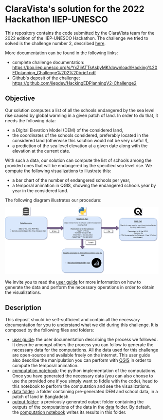 # ClaraVista's solution for the 2022 Hackathon IIEP-UNESCO

This repository contains the code submitted by the ClaraVista team for the 2022 edition of the IIEP-UNESCO Hackathon.
The challenge we tried to solved is the challenge number 2, described [here](https://box.iiep.unesco.org/s/YxZiiATTsAsbyMK/download/Hacking%20EDplanning_Challenge%202%20brief.pdf).

More documentation can be found in the following links:
- complete challenge documentation: https://box.iiep.unesco.org/s/YxZiiATTsAsbyMK/download/Hacking%20EDplanning_Challenge%202%20brief.pdf
- Github's deposit of the challenge: https://github.com/iiepdev/HackingEDPlanningV2-Challenge2

## Objective

Our solution computes a list of all the schools endangered by the sea level rise caused by global warming in a given patch of land. In order to do that, it needs the following data:
- a Digital Elevation Model (DEM) of the considered land,
- the coordinates of the schools considered, preferably located in the considered land (otherwise this solution would not be very useful !),
- a prediction of the sea level elevation at a given date along with the elevation at the current date.

With such a data, our solution can compute the list of schools among the provided ones that will be endangered by the specified sea level rise. We compute the following visualizations to illustrate this:
- a bar chart of the number of endangered schools per year,
- a temporal animation in QGIS, showing the endangered schools year by year in the considered land.

The following diagram illustrates our procedure:

![](diagram.png)

We invite you to read the [user guide](user_guide.pdf) for more information on how to generate the data and perform the necessary operations in order to obtain the visualizations.

## Description

This deposit should be self-sufficient and contain all the necessary documentation for you to understand what we did during this challenge. It is composed by the following files and folders:
- [user guide](user_guide.pdf): the user documentation describing the process we followed. It describe amongst others the process you can follow to generate the necessary data for the computations. All the data used for this challenge are open-source and available freely on the internet. This user guide also describe the manipulation you can perform with [QGIS](https://www.qgis.org/fr/site/) in order to compute the temporal animation.
- [computation notebook](computations.ipynb): the python implementation of the computations. Once you have generated the necessary data (you can also choose to use the provided one if you simply want to fiddle with the code), head to this notebook to perform the computation and see the visualizations.
- [data folder](data): a folder containing pre-generated DEM and school data, in a patch of land in Bangladesh.
- [output folder](output): a previously generated output folder containing the outputs of the computations of the data in the [data](data) folder. By default, the [computation notebook](computations.ipynb) writes its results in this folder.
